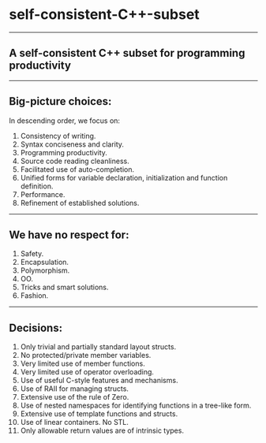 # self-consistent-C++-subset

---------------------------------------------------------
A self-consistent C++ subset for programming productivity
---------------------------------------------------------

-------------------
Big-picture choices:
-------------------
  In descending order, we focus on:
  
1) Consistency of writing.
2) Syntax conciseness and clarity.
3) Programming productivity.
4) Source code reading cleanliness.
5) Facilitated use of auto-completion.
6) Unified forms for variable declaration, initialization and function definition.
7) Performance.
8) Refinement of established solutions.

-----------------------
We have no respect  for:
-----------------------

1) Safety.
2) Encapsulation.
3) Polymorphism.
4) OO.
5) Tricks and smart solutions.
6) Fashion.

---------
Decisions:
---------

1) Only trivial and partially standard layout structs.
2) No protected/private member variables.
3) Very limited use of member functions.
4) Very limited use of operator overloading.
5) Use of useful C-style features and mechanisms.
6) Use of RAII for managing structs.
7) Extensive use of the rule of Zero.
8) Use of nested namespaces for identifying functions in a tree-like form.
9) Extensive use of template functions and structs.
10) Use of linear containers. No STL.
11) Only allowable return values are of intrinsic types.
